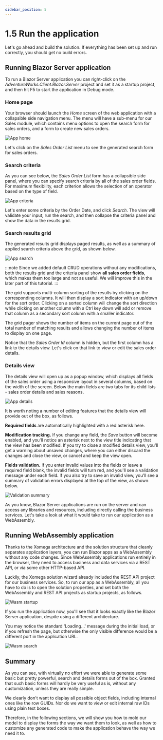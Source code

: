 ```yaml
---
sidebar_position: 5
---
```


# 1.5 Run the application

Let's go ahead and build the solution. If everything has been set up and run correctly, you should get no build errors.

## Running Blazor Server application

To run a Blazor Server application you can right-click on the *AdventureWorks.Client.Blazor.Server* project and set it as a startup project, and then hit F5 to start the application in Debug mode.

### Home page

Your browser should launch the *Home* screen of the web application with a collapsible side navigation menu. The menu will have a sub-menu for our Sales module, which contains menu options to open the search form for sales orders, and a form to create new sales orders.

![App home](img5/app-home.png)

Let's click on the *Sales Order List* menu to see the generated search form for sales orders.

### Search criteria

As you can see below, the *Sales Order List* form has a collapsible side panel, where you can specify search criteria by all of the sales order fields. For maximum flexibility, each criterion allows the selection of an operator based on the type of field.

![App criteria](img5/app-criteria.png)

Let's enter some criteria by the Order Date, and click *Search*. The view will validate your input, run the search, and then collapse the criteria panel and show the data in the results grid.

### Search results grid

The generated results grid displays paged results, as well as a summary of applied search criteria above the grid, as shown below.

![App search](img5/app-search.png)

:::note
Since we added default CRUD operations without any modifications, both the results grid and the criteria panel show **all sales order fields**, which makes them too large and not as useful. We will improve this in the later part of this tutorial.
:::

The grid supports multi-column sorting of the results by clicking on the corresponding columns. It will then display a sort indicator with an up/down for the sort order. Clicking on a sorted column will change the sort direction while clicking on another column with a Ctrl key down will add or remove that column as a secondary sort column with a smaller indicator.

The grid pager shows the number of items on the current page out of the total number of matching results and allows changing the number of items to display on one page.

Notice that the *Sales Order Id* column is hidden, but the first column has a link to the details view. Let's click on that link to view or edit the sales order details.

### Details view 

The details view will open up as a popup window, which displays all fields of the sales order using a responsive layout in several columns, based on the width of the screen. Below the main fields are two tabs for its child lists - sales order details and sales reasons.

![App details](img5/app-details.png)

It is worth noting a number of editing features that the details view will provide out of the box, as follows.

**Required fields** are automatically highlighted with a red asterisk here.

**Modification tracking.** If you change any field, the *Save* button will become enabled, and you'll notice an asterisk next to the view title indicating that the view has been modified. If you try to close a modified details view, you'll get a warning about unsaved changes, where you can either discard the changes and close the view, or cancel and keep the view open.

**Fields validation.** If you enter invalid values into the fields or leave a required field blank, the invalid fields will turn red, and you'll see a validation message under each field. If you also try to save an invalid view, you'll see a summary of validation errors displayed at the top of the view, as shown below.

![Validation summary](img5/validation-summary.png)

As you know, Blazor Server applications are run on the server and can access any libraries and resources, including directly calling the business services. Let's take a look at what it would take to run our application as a WebAssembly.

## Running WebAssembly application

Thanks to the Xomega architecture and the solution structure that cleanly separates application layers, you can run Blazor apps as a WebAssembly without any code changes. Since WebAssembly applications run entirely in the browser, they need to access business and data services via a REST API, or via some other HTTP-based API.

Luckily, the Xomega solution wizard already included the REST API project for our business services. So, to run our app as a WebAssembly, all you have to do is to open the solution properties, and set both the WebAssembly and REST API projects as startup projects, as follows.

![Wasm startup](img5/wasm-startup.png)

If you run the application now, you'll see that it looks exactly like the Blazor Server application, despite using a different architecture.

You may notice the standard 'Loading...' message during the initial load, or if you refresh the page, but otherwise the only visible difference would be a different port in the application URL.

![Wasm search](img5/wasm-search.png)

## Summary

As you can see, with virtually no effort we were able to generate some basic but pretty powerful, search and details forms out of the box. Granted that such basic forms will hardly be very useful as is, without any customization, unless they are really simple.

We clearly don't want to display all possible object fields, including internal ones like the row GUIDs. Nor do we want to view or edit internal raw IDs using plain text boxes.

Therefore, in the following sections, we will show you how to mold our model to display the forms the way we want them to look, as well as how to customize any generated code to make the application behave the way we need it to.
